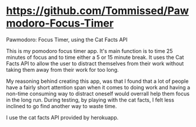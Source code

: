# https://github.com/Tommissed/Pawmodoro-Focus-Timer
Pawmodoro: Focus Timer, using the Cat Facts API

This is my pomodoro focus timer app. It's main function is to time 25 minutes of focus and to time either a 5 or 15 minute break. It uses the Cat Facts API to allow the user to distract themselves from their work without taking them away from their work for too long.

My reasoning behind creating this app, was that I found that a lot of people have a fairly short attention span when it comes to doing work and having a non-time consuming way to distract oneself would overrall help them focus in the long run. During testing, by playing with the cat facts, I felt less inclined to go find another way to waste time. 

I use the cat facts API provided by herokuapp.
